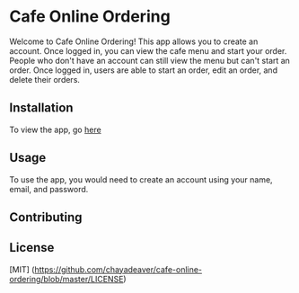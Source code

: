 # Cafe Online Ordering

Welcome to Cafe Online Ordering! This app allows you to create an account. Once logged in, you can view the cafe menu and start your order. People who don't have an account can still view the menu but can't start an order. Once logged in, users are able to start an order, edit an order, and delete their orders. 

## Installation

To view the app, go [here](https://cafe-online-ordering.herokuapp.com/)


## Usage

To use the app, you would need to create an account using your name, email, and password.


## Contributing


## License
[MIT]
(https://github.com/chayadeaver/cafe-online-ordering/blob/master/LICENSE)

